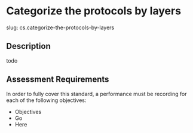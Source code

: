 
# Categorize the protocols by layers

slug: cs.categorize-the-protocols-by-layers

## Description
todo

## Assessment Requirements
In order to fully cover this standard, a performance must be recording for each of the following objectives:

- Objectives
- Go
- Here

